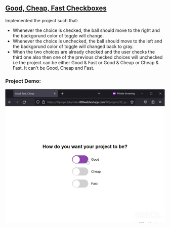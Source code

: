 ## [Good, Cheap, Fast Checkboxes](https://50projectsbymilan.000webhostapp.com/50projects/32_good_cheap_fast_checkboxes/)
Implemented the project such that:
- Whenever the choice is checked, the ball should move to the right and the backgorund color of toggle will change.
- Whenever the choice is unchecked, the ball should move to the left and the backgorund color of toggle will changed back to gray.
- When the two choices are already checked and the user checks the third one also then one of the previous checked choices will unchecked i.e the project can be either Good & Fast or Good & Cheap or Cheap & Fast. It can't be Good, Cheap and Fast.


### Project Demo:
![Project Demo](https://github.com/milan-vishnoi/50-Days-50-Projects/blob/main/32.%20Good%2C%20Cheap%2C%20Fast%20Checkboxes/demo.gif)